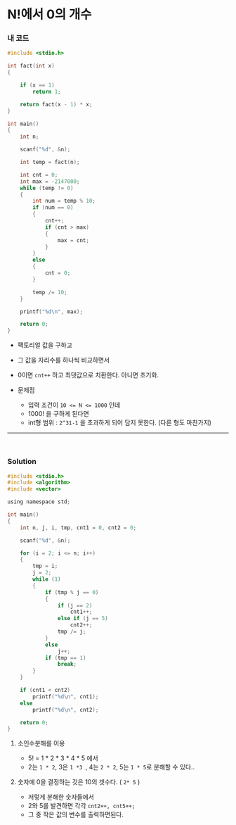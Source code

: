 # N!에서 0의 개수

### 내 코드

```c
#include <stdio.h>

int fact(int x)
{

    if (x == 1)
        return 1;

    return fact(x - 1) * x;
}

int main()
{
    int n;

    scanf("%d", &n);

    int temp = fact(n);

    int cnt = 0;
    int max = -2147000;
    while (temp != 0)
    {
        int num = temp % 10;
        if (num == 0)
        {
            cnt++;
            if (cnt > max)
            {
                max = cnt;
            }
        }
        else
        {
            cnt = 0;
        }

        temp /= 10;
    }

    printf("%d\n", max);

    return 0;
}
```

- 팩토리얼 값을 구하고
- 그 값을 자리수를 하나씩 비교하면서 
- 0이면 `cnt++`  하고 최댓값으로 치환한다. 아니면 초기화.

- 문제점
  - 입력 조건이 `10 <= N <= 1000` 인데
  - 1000! 을 구하게 된다면 
  - int형 범위 : `2^31-1` 을 초과하게 되어 담지 못한다. (다른 형도 마찬가지)

---

<br/>

### Solution 

```c
#include <stdio.h>
#include <algorithm>
#include <vector>

using namespace std;

int main()
{
    int n, j, i, tmp, cnt1 = 0, cnt2 = 0;

    scanf("%d", &n);

    for (i = 2; i <= n; i++)
    {
        tmp = i;
        j = 2;
        while (1)
        {
            if (tmp % j == 0)
            {
                if (j == 2)
                    cnt1++;
                else if (j == 5)
                    cnt2++;
                tmp /= j;
            }
            else
                j++;
            if (tmp == 1)
                break;
        }
    }

    if (cnt1 < cnt2)
        printf("%d\n", cnt1);
    else
        printf("%d\n", cnt2);

    return 0;
}
```

1. 소인수분해를 이용
   - 5! = 1 * 2 * 3 * 4 * 5 에서
   - 2는 `1 * 2`, 
     3은 `1 *3 `, 
     4는 `2 * 2`, 
     5는 `1 * 5`로 분해할 수 있다..

2. 숫자에 0을 결정하는 것은 10의 갯수다. ( `2* 5` )
   - 저렇게 분해한 숫자들에서 
   - 2와 5를 발견하면 각각 `cnt2++, cnt5++;`
   - 그 중 작은 값의 변수를 출력하면된다.